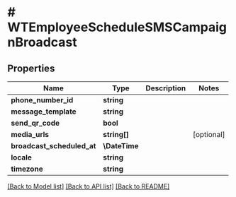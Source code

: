 # # WTEmployeeScheduleSMSCampaignBroadcast

## Properties

Name | Type | Description | Notes
------------ | ------------- | ------------- | -------------
**phone_number_id** | **string** |  |
**message_template** | **string** |  |
**send_qr_code** | **bool** |  |
**media_urls** | **string[]** |  | [optional]
**broadcast_scheduled_at** | **\DateTime** |  |
**locale** | **string** |  |
**timezone** | **string** |  |

[[Back to Model list]](../../README.md#models) [[Back to API list]](../../README.md#endpoints) [[Back to README]](../../README.md)
